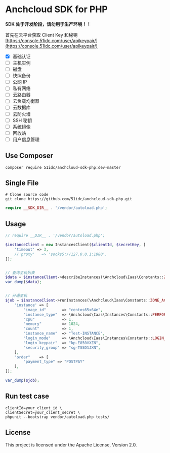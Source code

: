 Anchcloud SDK for PHP
=====================

**SDK 处于开发阶段，请勿用于生产环境！！**

首先在云平台获取 Client Key 和秘钥 [https://console.51idc.com/user/apikeypair/](https://console.51idc.com/user/apikeypair/)

- [x] 基础认证
- [ ] 主机实例
- [ ] 磁盘
- [ ] 快照备份
- [ ] 公网 IP
- [ ] 私有网络
- [ ] 云路由器
- [ ] 云负载均衡器
- [ ] 云数据库
- [ ] 云防火墙
- [ ] SSH 秘钥
- [ ] 系统镜像
- [ ] 回收站
- [ ] 用户信息管理

## Use Composer

```
composer require 51idc/anchcloud-sdk-php:dev-master
```

## Single File

```
# Clone source code
git clone https://github.com/51idc/anchcloud-sdk-php.git
```

```php
require __SDK_DIR__ . '/vendor/autoload.php';
```

## Usage

```php
// require __DIR__ . '/vendor/autoload.php';

$instanceClient = new InstancesClient($clientId, $secretKey, [
    'timeout' => 3,
    //'proxy'   => 'socks5://127.0.0.1:1080',
]);


// 查询主机列表
$data = $instanceClient->describeInstances(\Anchcloud\Iaas\Constants::ZONE_AC1);
var_dump($data);


// 开通主机
$job = $instanceClient->runInstances(\Anchcloud\Iaas\Constants::ZONE_AC1, [
    'instance' => [
        "image_id"       => "centos65x64e",
        "instance_type"  => \Anchcloud\Iaas\Instances\Constants::PERFORMANCE_INSTANCE,
        "cpu"            => 1,
        "memory"         => 1024,
        "count"          => 1,
        "instance_name"  => "Test-INSTANCE",
        "login_mode"     => \Anchcloud\Iaas\Instances\Constants::LOGIN_MODE_KEYPAIR,
        "login_keypair"  => "kp-E850VXZN",
        "security_group" => "sg-TS5D1JXN",
    ],
    "order"    => [
        "payment_type" => "POSTPAY"
    ],
]);

var_dump($job);
```



## Run test case

```shell
clientId=your_client_id \
clientSecret=your_client_secret \
phpunit --bootstrap vendor/autoload.php tests/
```

## License

This project is licensed under the Apache License, Version 2.0.
